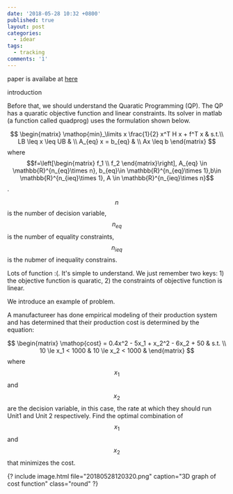 ```yaml
---
date: '2018-05-28 10:32 +0800'
published: true
layout: post
categories:
  - idear
tags:
  - tracking
comments: '1'
---
```

paper is availabe at [here](https://www.dropbox.com/s/3e9ript3iw07cbv/1603.09240.pdf?dl=0)

introduction

Before that, we should understand the Quaratic Programming (QP).
The QP has a quaratic objective function and linear constraints. Its solver in matlab (a function called quadprog) uses the formulation shown below.

$$
\begin{matrix}
\mathop{min}_\limits x \frac{1}{2} x^T H x + f^T x & s.t.\\
LB \leq x \leq UB & \\
A_{eq} x = b_{eq} & \\
Ax \leq b
\end{matrix}
$$
where $$f=\left[\begin{matrix} f_1 \\ f_2 \end{matrix}\right], A_{eq} \in \mathbb{R}^{n_{eq}\times n}, b_{eq}\in \mathbb{R}^{n_{eq}\times 1},b\in \mathbb{R}^{n_{ieq}\times 1}, A \in \mathbb{R}^{n_{ieq}\times n}$$. 

$$n$$ is the number of decision variable, $$n_{eq}$$ is the number of equality constraints, $$n_{ieq}$$ is the nubmer of inequality constrains.


Lots of function :(. It's simple to understand. We just remember two keys: 1) the objective function is quaratic, 2) the constraints of objective function is linear.

We introduce an example of problem.

A manufactureer has done empirical modeling of their production system and has determined that their production cost is determined by the equation: 

$$
\begin{matrix}
\mathop{cost} = 0.4x^2 - 5x_1 + x_2^2 - 6x_2 + 50 & s.t. \\
10 \le x_1 < 1000 & 
10 \le x_2 < 1000 &
\end{matrix}
$$
where $$x_1$$ and $$x_2$$ are the decision variable, in this case, the rate at which they should run Unit1 and Unit 2 respectively. Find the optimal combination of $$x_1$$ and $$x_2$$ that minimizes the cost.

{? include image.html file="20180528120320.png" caption="3D graph of cost function" class="round" ?}

